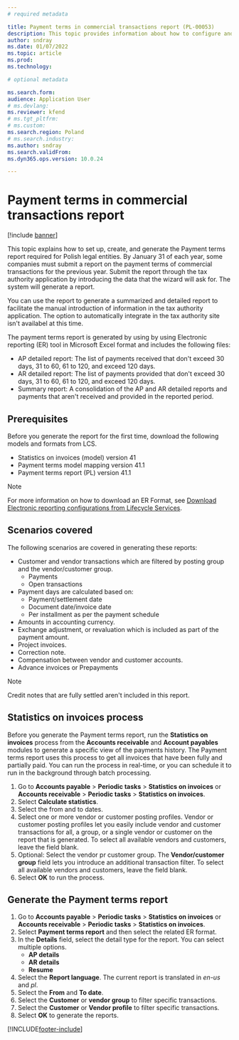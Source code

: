 ```yaml
---
# required metadata

title: Payment terms in commercial transactions report (PL-00053)
description: This topic provides information about how to configure and generate the Payment terms report.
author: sndray
ms.date: 01/07/2022
ms.topic: article
ms.prod: 
ms.technology: 

# optional metadata

ms.search.form: 
audience: Application User
# ms.devlang: 
ms.reviewer: kfend
# ms.tgt_pltfrm: 
# ms.custom: 
ms.search.region: Poland
# ms.search.industry: 
ms.author: sndray
ms.search.validFrom: 
ms.dyn365.ops.version: 10.0.24

---
```


# Payment terms in commercial transactions report

[!include [banner](../includes/banner.md)]

This topic explains how to set up, create, and generate the Payment terms report required for Polish legal entities. By January 31 of each year, some companies must submit a report on the payment terms of commercial transactions for the previous year. Submit the report through the tax authority application by introducing the data that the wizard will ask for. The system will generate a report. 

You can use the report to generate a summarized and detailed report to facilitate the manual introduction of information in the tax authority application. The option to automatically integrate in the tax authority site isn't availabel at this time. 

The payment terms report is generated by using by using Electronic reporting (ER) tool in Microsoft Excel format and includes the following files:
- AP detailed report: The list of payments received that don't exceed 30 days, 31 to 60, 61 to 120, and exceed 120 days.
- AR detailed report: The list of payments provided that don't exceed 30 days, 31 to 60, 61 to 120, and exceed 120 days.
- Summary report: A consolidation of the AP and AR detailed reports and payments that aren't received and provided in the reported period.

## Prerequisites

Before you generate the report for the first time, download the following models and formats from LCS. 
	
- Statistics on invoices (model) version 41
- Payment terms model mapping version 41.1
- Payment terms report (PL) version 41.1

> [!NOTE]
> For more information on how to download an ER Format, see [Download Electronic reporting configurations from Lifecycle Services](../../fin-ops-core/dev-itpro/analytics/download-electronic-reporting-configuration-lcs.md). 

## Scenarios covered

The following scenarios are covered in generating these reports:
- Customer and vendor transactions which are filtered by posting group and the vendor/customer group.
	- Payments
	- Open transactions
- Payment days are calculated based on:
	- Payment/settlement date
	- Document date/invoice date
	- Per installment as per the payment schedule
- Amounts in accounting currency.
- Exchange adjustment, or revaluation which is included as part of the payment amount.
- Project invoices.
- Correction note.
- Compensation between vendor and customer accounts.
- Advance invoices or Prepayments

> [!NOTE]
> Credit notes that are fully settled aren't included in this report.

## Statistics on invoices process
Before you generate the Payment terms report, run the **Statistics on invoices** process from the **Accounts receivable** and **Account payables** modules to generate a specific view of the payments history. The Payment terms report uses this process to get all invoices that have been fully and partially paid. You can run the process in real-time, or you can schedule it to run in the background through batch processing.

1. Go to **Accounts payable** > **Periodic tasks** > **Statistics on invoices** or **Accounts receivable** > **Periodic tasks** > **Statistics on invoices**.
2. Select **Calculate statistics**.
3. Select the from and to dates. 
4. Select one or more vendor or customer posting profiles. Vendor or customer posting profiles let you easily include vendor and customer transactions for all, a group, or a single vendor or customer on the report that is generated. To select all available vendors and customers, leave the field blank.
5. Optional: Select the vendor pr customer group. The **Vendor/customer group** field lets you introduce an additional transaction filter. To select all available vendors and customers, leave the field blank.
6. Select **OK** to run the process.


## Generate the Payment terms report

1. Go to **Accounts payable** > **Periodic tasks** > **Statistics on invoices** or **Accounts receivable** > **Periodic tasks** > **Statistics on invoices**.
2. Select **Payment terms report** and then select the related ER format. 
3. In the **Details** field, select the detail type for the report. You can select multiple options.
	- **AP details**
	- **AR details**
	- **Resume**
5. Select the **Report language**. The current report is translated in *en-us* and *pl*.
6. Select the **From** and **To date**.
7. Select the **Customer** or **vendor group** to filter specific transactions.
8. Select the **Customer** or **Vendor profile** to filter specific transactions.
9. Select **OK** to generate the reports.


[!INCLUDE[footer-include](../../includes/footer-banner.md)]
